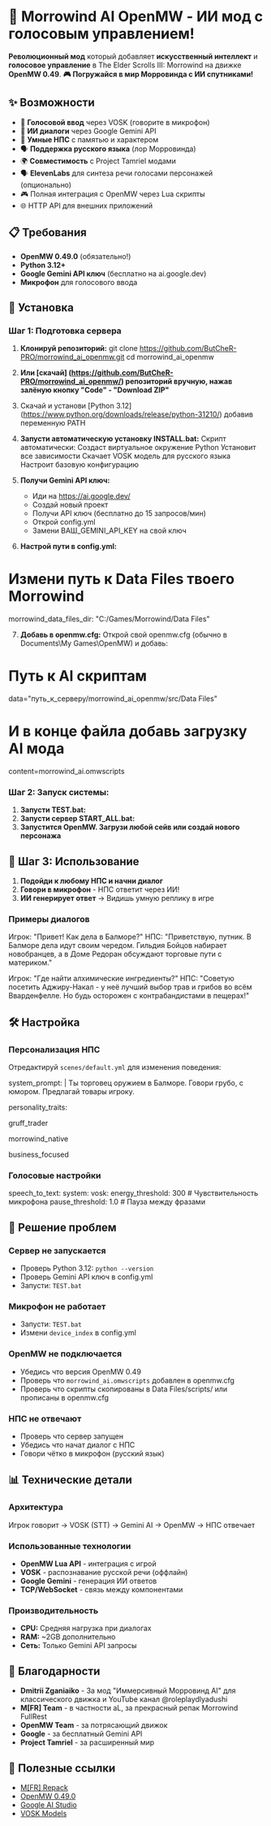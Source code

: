 # 🤖 Morrowind AI OpenMW - ИИ мод с голосовым управлением!

**Революционный мод** который добавляет **искусственный интеллект** и **голосовое управление** в The Elder Scrolls III: Morrowind на движке **OpenMW 0.49**.
**🎮 Погружайся в мир Морровинда с ИИ спутниками!**

## ✨ Возможности

- 🎤 **Голосовой ввод** через VOSK (говорите в микрофон)
- 🤖 **ИИ диалоги** через Google Gemini API
- 📜 **Умные НПС** с памятью и характером
- 🗣️ **Поддержка русского языка** (лор Морровинда)
- 🌍 **Совместимость** с Project Tamriel модами
- 🗣 **ElevenLabs** для синтеза речи голосами персонажей (опционально)
- 🎮 Полная интеграция с OpenMW через Lua скрипты
- 🌐 HTTP API для внешних приложений

## 📋 Требования

- **OpenMW 0.49.0** (обязательно!)
- **Python 3.12+**
- **Google Gemini API ключ** (бесплатно на ai.google.dev)
- **Микрофон** для голосового ввода



## 🚀 Установка

### Шаг 1: Подготовка сервера

1. **Клонируй репозиторий:**
git clone https://github.com/ButCheR-PRO/morrowind_ai_openmw.git
cd morrowind_ai_openmw

2. **Или [скачай] (https://github.com/ButCheR-PRO/morrowind_ai_openmw/) репозиторий вручную, нажав залёную кнопку "Code" - "Download ZIP"**

3. Скачай и установи [Python 3.12] (https://www.python.org/downloads/release/python-31210/) добавив переменную PATH


4. **Запусти автоматическую установку INSTALL.bat:**
Скрипт автоматически:
Создаст виртуальное окружение Python
Установит все зависимости
Скачает VOSK модель для русского языка
Настроит базовую конфигурацию


5. **Получи Gemini API ключ:**
   - Иди на https://ai.google.dev/
   - Создай новый проект
   - Получи API ключ (бесплатно до 15 запросов/мин)
   - Открой config.yml
   - Замени ВАШ_GEMINI_API_KEY на свой ключ


6. **Настрой пути в config.yml:**
# Измени путь к Data Files твоего Morrowind
morrowind_data_files_dir: "C:/Games/Morrowind/Data Files"

7. **Добавь в openmw.cfg:**
Открой свой openmw.cfg (обычно в Documents\My Games\OpenMW\) и добавь:
# Путь к AI скриптам
data="путь_к_серверу/morrowind_ai_openmw/src/Data Files"

# И в конце файла добавь загрузку AI мода
content=morrowind_ai.omwscripts



### Шаг 2: Запуск системы:

1. **Запусти TEST.bat:**
2. **Запусти сервер START_ALL.bat:**
3. **Запустится OpenMW. Загрузи любой сейв или создай нового персонажа**

## 🎯 Шаг 3: Использование

1. **Подойди к любому НПС и начни диалог**
2. **Говори в микрофон** - НПС ответит через ИИ!
3. **ИИ генерирует ответ** → Видишь умную реплику в игре

### Примеры диалогов
Игрок: "Привет! Как дела в Балморе?"
НПС: "Приветствую, путник. В Балморе дела идут своим чередом.
Гильдия Бойцов набирает новобранцев, а в Доме Редоран
обсуждают торговые пути с материком."

Игрок: "Где найти алхимические ингредиенты?"
НПС: "Советую посетить Аджиру-Накал - у неё лучший выбор трав
и грибов во всём Вварденфелле. Но будь осторожен с
контрабандистами в пещерах!"


## 🛠️ Настройка

### Персонализация НПС
Отредактируй `scenes/default.yml` для изменения поведения:

system_prompt: |
Ты торговец оружием в Балморе.
Говори грубо, с юмором.
Предлагай товары игроку.

personality_traits:

gruff_trader

morrowind_native

business_focused


### Голосовые настройки


speech_to_text:
system:
vosk:
energy_threshold: 300 # Чувствительность микрофона
pause_threshold: 1.0 # Пауза между фразами


## 🔧 Решение проблем

### Сервер не запускается
- Проверь Python 3.12: `python --version`
- Проверь Gemini API ключ в config.yml
- Запусти: `TEST.bat`

### Микрофон не работает
- Запусти: `TEST.bat`
- Измени `device_index` в config.yml


### OpenMW не подключается
- Убедись что версия OpenMW 0.49
- Проверь что `morrowind_ai.omwscripts` добавлен в openmw.cfg
- Проверь что скрипты скопированы в Data Files/scripts/ или прописаны в openmw.cfg

### НПС не отвечают
- Проверь что сервер запущен
- Убедись что начат диалог с НПС
- Говори чётко в микрофон (русский язык)

## 📊 Технические детали

### Архитектура

Игрок говорит → VOSK (STT) → Gemini AI → OpenMW → НПС отвечает


### Использованные технологии
- **OpenMW Lua API** - интеграция с игрой
- **VOSK** - распознавание русской речи (оффлайн)
- **Google Gemini** - генерация ИИ ответов
- **TCP/WebSocket** - связь между компонентами

### Производительность
- **CPU:** Средняя нагрузка при диалогах
- **RAM:** ~2GB дополнительно
- **Сеть:** Только Gemini API запросы


## 👏 Благодарности

- **Dmitrii Zganiaiko** - За мод "Иммерсивный Морровинд AI" для классического движка и YouTube канал @roleplaydlyadushi
- **M[FR] Team** - в частности aL, за прекрасный репак Morrowind FullRest
- **OpenMW Team** - за потрясающий движок
- **Google** - за бесплатный Gemini API
- **Project Tamriel** - за расширенный мир

## 🔗 Полезные ссылки

- [M[FR] Repack](https://www.fullrest.ru/)
- [OpenMW 0.49.0](https://github.com/openmw/openmw/releases)
- [Google AI Studio](https://ai.google.dev/)
- [VOSK Models](https://alphacephei.com/vosk/models)


